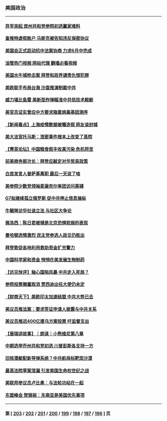 ### 美国政治
---
#### [异军突起 宾州共和党参院初选赢家难料](../../pages/ncid1078159/n13737822.md?05160445) 
#### [查推特虚假账户 马斯克被告知违反保密协议](../../pages/ncid1078159/n13737804.md?05160445) 
#### [美国会正式启动抗中法案协商 力求6月中完成](../../pages/ncid1078159/n13737740.md?05160445) 
#### [油管热门视频 网站代理 翻墙必看视频](http://209.222.30.114:81/youtube.html?05160445)
#### [美国水牛城枪击案 拜登和政界谴责仇恨犯罪](../../pages/ncid1078159/n13737727.md?05160445) 
#### [美欧联手布局台海 沙盘推演制裁中共](../../pages/ncid1078159/n13731643.md?05160445) 
#### [威力堪比鱼雷 美新型炸弹瞄准中共低技术舰艇](../../pages/ncid1078159/n13730798.md?05160445) 
#### [美官员证实曾应中方要求隐匿病毒基因测序](../../pages/ncid1078159/n13737139.md?05160445) 
#### [【新闻看点】上海疫情数据被曝造假 网友谈封城](../../pages/ncid1078159/n13737080.md?05160445) 
#### [美大法官托马斯：泄密事件根本上改变了高院](../../pages/ncid1078159/n13737085.md?05160445) 
#### [【菁英论坛】中国粮食假丰收真污染 危机将至](../../pages/ncid1078159/n13736862.md?05160445) 
#### [前美商务部次长：拜登应敲定对华贸易政策](../../pages/ncid1078159/n13736985.md?05160445) 
#### [白宫发言人普萨基离职 最后一天说了啥](../../pages/ncid1078159/n13736969.md?05160445) 
#### [美参院少数党领袖麦康奈尔率团访问基辅](../../pages/ncid1078159/n13736977.md?05160445) 
#### [G7拟继续孤立俄罗斯 促中共停止信息操纵](../../pages/ncid1078159/n13736875.md?05160445) 
#### [牛毓琳访华社谈立法 与社区大争论](../../pages/ncid1078159/n13736398.md?05160445) 
#### [佩洛西：陈日君被捕是北京恐惧软弱的表现](../../pages/ncid1078159/n13736431.md?05160445) 
#### [曼哈顿选情激烈 民主党参选人政见仍胜出](../../pages/ncid1078159/n13736400.md?05160445) 
#### [拜登敦促各地利用救助资金扩充警力](../../pages/ncid1078159/n13736293.md?05160445) 
#### [中国科学家和资金 悄悄在美发展生物制药](../../pages/ncid1078159/n13736311.md?05160445) 
#### [【远见快评】轴心国陷风暴 中共走入死局？](../../pages/ncid1078159/n13736227.md?05160445) 
#### [参院投票搁置取消 贾西迪出任大使仍未定](../../pages/ncid1078159/n13736251.md?05160445) 
#### [【财商天下】美欧印太加速结盟 中共大势已去](../../pages/ncid1078159/n13736239.md?05160445) 
#### [美议员推法案：要求签证申请人披露与中共关系](../../pages/ncid1078159/n13736223.md?05160445) 
#### [美议员推迟400亿援乌方案投票 吁监督支出](../../pages/ncid1078159/n13736205.md?05160445) 
#### [【唐瑞讲故事】｜朗读｜小熊维尼第八章](../../pages/ncid1078159/n13736212.md?05160445) 
#### [中期选举乔州共和党初选 川普彭斯各支持一方](../../pages/ncid1078159/n13736039.md?05160445) 
#### [旧核潜艇配新导弹系统？中共航母标靶现沙漠](../../pages/ncid1078159/n13735969.md?05160445) 
#### [最高法院草案泄漏 引发美国生命权世纪之战](../../pages/ncid1078159/n13733287.md?05160445) 
#### [美联邦参议员卢比奥：与法轮功站在一起](../../pages/ncid1078159/n13735749.md?05160445) 
#### [东盟峰会 贺锦丽：东南亚是美国优先事项](../../pages/ncid1078159/n13735984.md?05160445) 

---
#### 第 [ [203](./203.md?05160445) / [202](./202.md?05160445) / [201](./201.md?05160445) / [200](./200.md?05160445) / [199](./199.md?05160445) / [198](./198.md?05160445) / [197](./197.md?05160445) / [196](./196.md?05160445) ] 页
